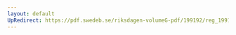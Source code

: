 ```yaml
---
layout: default
UpRedirect: https://pdf.swedeb.se/riksdagen-volumeG-pdf/199192/reg_199192/reg_199192_1089.pdf
---
```

